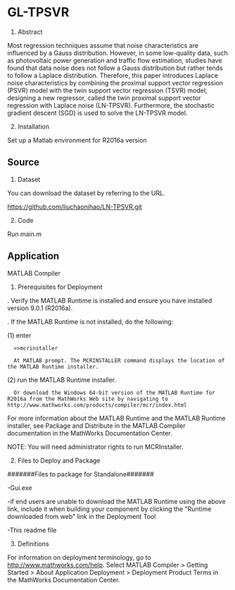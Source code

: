 # GL-TPSVR
1. Abstract
   
Most regression techniques assume that noise characteristics are influenced by a Gauss distribution. However, in some low-quality data, such as photovoltaic power generation and traffic flow estimation, studies have found that data noise does not follow a Gauss distribution but rather tends to follow a Laplace distribution. Therefore, this paper introduces Laplace noise characteristics by combining the proximal support vector regression (PSVR) model with the twin support vector regression (TSVR) model, designing a new regressor, called the twin proximal support vector regression with Laplace noise (LN-TPSVR). Furthermore, the stochastic gradient descent (SGD) is used to solve the LN-TPSVR model.

2. Installation

Set up a Matlab environment for R2016a version

## Source

1. Dataset

You can download the dataset by referring to the URL.

https://github.com/liuchaonihao/LN-TPSVR.git

2. Code

Run main.m

## Application
MATLAB Compiler

1. Prerequisites for Deployment 

. Verify the MATLAB Runtime is installed and ensure you have installed version 9.0.1 (R2016a).   

. If the MATLAB Runtime is not installed, do the following:
 
  (1) enter
  
      >>mcrinstaller
      
      At MATLAB prompt. The MCRINSTALLER command displays the location of the MATLAB Runtime installer.

  (2) run the MATLAB Runtime installer.

      Or download the Windows 64-bit version of the MATLAB Runtime for R2016a from the MathWorks Web site by navigating to http://www.mathworks.com/products/compiler/mcr/index.html
      
For more information about the MATLAB Runtime and the MATLAB Runtime installer, see Package and Distribute in the MATLAB Compiler documentation in the MathWorks Documentation Center.    


NOTE: You will need administrator rights to run MCRInstaller. 


2. Files to Deploy and Package

#######Files to package for Standalone#######

-Gui.exe
   
   -if end users are unable to download the MATLAB Runtime using the above link, include it when building your component by clicking the "Runtime downloaded from web" link in the Deployment Tool

-This readme file 

3. Definitions

For information on deployment terminology, go to http://www.mathworks.com/help. Select MATLAB Compiler >  Getting Started > About Application Deployment > Deployment Product Terms in the MathWorks Documentation Center.
